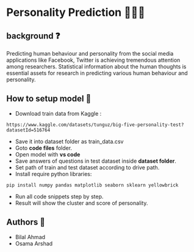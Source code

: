 
# Personality Prediction 🧑‍🤝‍🧑

## background ❓

Predicting human behaviour and personality from the social media applications like Facebook, Twitter is achieving tremendous attention among researchers. Statistical information about the human thoughts is essential assets for research in predicting various human behaviour and personality.

## How to setup model 🚀

- Download train data from Kaggle :
```
https://www.kaggle.com/datasets/tunguz/big-five-personality-test?datasetId=516764
```
- Save it into dataset folder as train_data.csv
- Goto **code files** folder.
- Open model with **vs code**
- Save answers of questions in test dataset inside **dataset folder**.
- Set path of train and test dataset according to drive path.
- Install require python libraries:

```
pip install numpy pandas matplotlib seaborn sklearn yellowbrick
```
- Run all code snippets step by step.
- Result will show the cluster and score of personality.


## Authors 📝	

- Bilal Ahmad
- Osama Arshad

